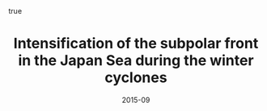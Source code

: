 ---
title: Intensification of the subpolar front in the Japan Sea during the winter cyclones
event: The Oceanographic Society of Japan 2015 Fall Meeting
event_url:

location: Ehime University
address:
#  street: 450 Serra Mall
  city: Matsuyama
  region: Ehime
#  postcode: '94305'
  country: Japan

summary:
abstract: ""

# Talk start and end times.
#   End time can optionally be hidden by prefixing the line with `#`.
date: "2015-09"
#date_end: 
all_day: false

# Schedule page publish date (NOT talk date).
publishDate: "2015-09"

authors: [Ning Zhao, Shinsuke Iwasaki, Atsuhiko Isobe]
tags: [oral]

# Is this a featured talk? (true/false)
featured: false


#links:
#- icon: twitter
#  icon_pack: fab
#  name: Follow
#  url: https://twitter.com/georgecushen
url_code: ""
url_pdf: ""
url_slides: ""
url_video: ""


# Enable math on this page?
math: true
---